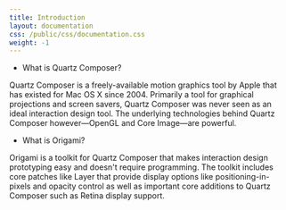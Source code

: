 ```yaml
---
title: Introduction
layout: documentation
css: /public/css/documentation.css
weight: -1
---
```


* What is Quartz Composer?

Quartz Composer is a freely-available motion graphics tool by Apple that has existed for Mac OS X since 2004. Primarily a tool for graphical projections and screen savers, Quartz Composer was never seen as an ideal interaction design tool. The underlying technologies behind Quartz Composer however&mdash;OpenGL and Core Image&mdash;are powerful.


* What is Origami?

Origami is a toolkit for Quartz Composer that makes interaction design prototyping easy and doesn't require programming. The toolkit includes core patches like Layer that provide display options like positioning-in-pixels and opacity control as well as important core additions to Quartz Composer such as Retina display support.
